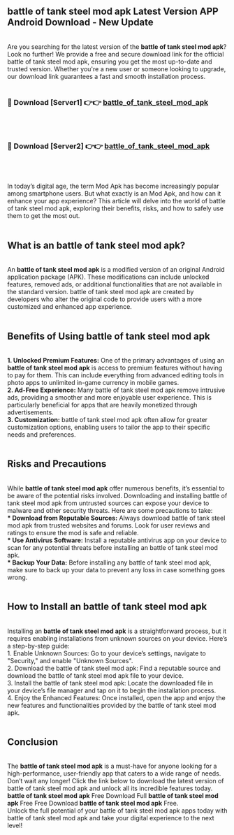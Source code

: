 ## battle of tank steel mod apk Latest Version APP Android Download - New Update
<br>
Are you searching for the latest version of the <strong>battle of tank steel mod apk</strong>? Look no further! We provide a free and secure download link for the official battle of tank steel mod apk, ensuring you get the most up-to-date and trusted version. Whether you're a new user or someone looking to upgrade, our download link guarantees a fast and smooth installation process.
<br>
<br>
<h3>🔴 Download [Server1] 👉👉 <a href="https://modyolo.store/battle+of+tank+steel+mod+apk">battle_of_tank_steel_mod_apk</a></h3><br>
<br>
<h3>🔴 Download [Server2] 👉👉 <a href="https://modyolo.store/battle+of+tank+steel+mod+apk">battle_of_tank_steel_mod_apk</a></h3><br>
<br>
<br>
In today’s digital age, the term Mod Apk has become increasingly popular among smartphone users. But what exactly is an Mod Apk, and how can it enhance your app experience? This article will delve into the world of battle of tank steel mod apk, exploring their benefits, risks, and how to safely use them to get the most out.
<br>
<br>
<h2>What is an battle of tank steel mod apk?</h2>
<br>
An <strong>battle of tank steel mod apk</strong> is a modified version of an original Android application package (APK). These modifications can include unlocked features, removed ads, or additional functionalities that are not available in the standard version. battle of tank steel mod apk are created by developers who alter the original code to provide users with a more customized and enhanced app experience.
<br>
<br>
<h2>Benefits of Using battle of tank steel mod apk</h2>
<br>
<strong> 1. Unlocked Premium Features:</strong> One of the primary advantages of using an <strong>battle of tank steel mod apk</strong> is access to premium features without having to pay for them. This can include everything from advanced editing tools in photo apps to unlimited in-game currency in mobile games.
<br>
<strong> 2. Ad-Free Experience:</strong> Many battle of tank steel mod apk remove intrusive ads, providing a smoother and more enjoyable user experience. This is particularly beneficial for apps that are heavily monetized through advertisements.
<br>
<strong> 3. Customization:</strong> battle of tank steel mod apk often allow for greater customization options, enabling users to tailor the app to their specific needs and preferences.
<br>
<br>
<h2>Risks and Precautions</h2>
<br>
While <strong>battle of tank steel mod apk</strong> offer numerous benefits, it’s essential to be aware of the potential risks involved. Downloading and installing battle of tank steel mod apk from untrusted sources can expose your device to malware and other security threats. Here are some precautions to take:
<br>
<strong> * Download from Reputable Sources:</strong> Always download battle of tank steel mod apk from trusted websites and forums. Look for user reviews and ratings to ensure the mod is safe and reliable.
<br>
<strong> * Use Antivirus Software:</strong> Install a reputable antivirus app on your device to scan for any potential threats before installing an battle of tank steel mod apk.
<br>
<strong> * Backup Your Data:</strong> Before installing any battle of tank steel mod apk, make sure to back up your data to prevent any loss in case something goes wrong.
<br>
<br>
<h2>How to Install an battle of tank steel mod apk</h2>
<br>
Installing an <strong>battle of tank steel mod apk</strong> is a straightforward process, but it requires enabling installations from unknown sources on your device. Here’s a step-by-step guide:
<br>
 1. Enable Unknown Sources: Go to your device’s settings, navigate to "Security," and enable "Unknown Sources".
<br>
 2. Download the battle of tank steel mod apk: Find a reputable source and download the battle of tank steel mod apk file to your device.
<br>
 3. Install the battle of tank steel mod apk: Locate the downloaded file in your device’s file manager and tap on it to begin the installation process.
<br>
 4. Enjoy the Enhanced Features: Once installed, open the app and enjoy the new features and functionalities provided by the battle of tank steel mod apk.
<br>
<br>
<h2><strong>Conclusion</strong></h2>
<br>
The <strong>battle of tank steel mod apk</strong> is a must-have for anyone looking for a high-performance, user-friendly app that caters to a wide range of needs. Don’t wait any longer! Click the link below to download the latest version of battle of tank steel mod apk and unlock all its incredible features today.
<br>
<strong>battle of tank steel mod apk</strong> Free Download Full <strong>battle of tank steel mod apk</strong> Free Free Download <strong>battle of tank steel mod apk</strong> Free.
<br>
Unlock the full potential of your battle of tank steel mod apk apps today with battle of tank steel mod apk and take your digital experience to the next level!